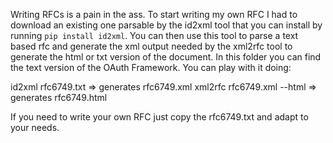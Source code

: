 Writing RFCs is a pain in the ass.
To start writing my own RFC I had to download an 
existing one parsable by the id2xml tool that you can install
by running ```pip install id2xml```. You can then use this tool
to parse a text based rfc and generate the xml output needed by
the xml2rfc tool to generate the html or txt version of the document.
In this folder you can find the text version of the OAuth Framework.
You can play with it doing:

id2xml rfc6749.txt => generates rfc6749.xml
xml2rfc rfc6749.xml --html => generates rfc6749.html

If you need to write your own RFC just copy the rfc6749.txt and adapt to
your needs.
